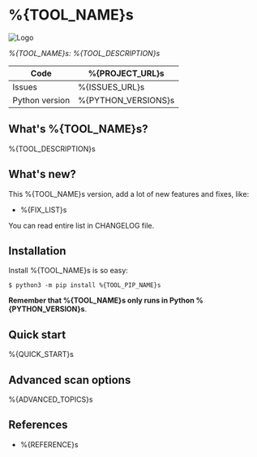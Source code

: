 %{TOOL_NAME}s
=======


![Logo](%{LOGO_URL}s)


*%{TOOL_NAME}s: %{TOOL_DESCRIPTION}s*

Code | %{PROJECT_URL}s
---- | ----------------------------------------------
Issues | %{ISSUES_URL}s
Python version | %{PYTHON_VERSIONS}s

What's %{TOOL_NAME}s?
---------------

%{TOOL_DESCRIPTION}s 

What's new?
-----------

This %{TOOL_NAME}s version, add a lot of new features and fixes, like:

- %{FIX_LIST}s


You can read entire list in CHANGELOG file.


Installation
------------

Install %{TOOL_NAME}s is so easy:

```
$ python3 -m pip install %{TOOL_PIP_NAME}s
```

**Remember that %{TOOL_NAME}s only runs in Python %{PYTHON_VERSION}s**. 

Quick start
-----------

%{QUICK_START}s

Advanced scan options
---------------------

%{ADVANCED_TOPICS}s

References
----------

* %{REFERENCE}s
